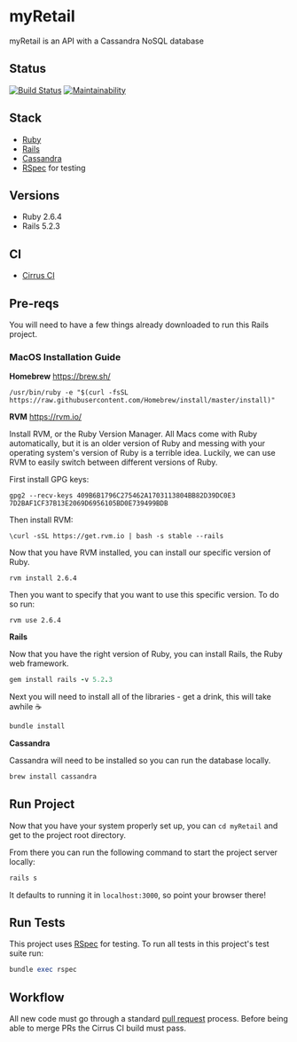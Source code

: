 # myRetail
myRetail is an API with a Cassandra NoSQL database

## Status
[![Build Status](https://api.cirrus-ci.com/github/StabbyMcDuck/myRetail.svg)](https://cirrus-ci.com/github/StabbyMcDuck/myRetail)
[![Maintainability](https://api.codeclimate.com/v1/badges/2e8fc2fe4f3a071bc0e4/maintainability)](https://codeclimate.com/github/StabbyMcDuck/myRetail/maintainability)

## Stack
* [Ruby](https://www.ruby-lang.org/en/)
* [Rails](https://rubyonrails.org/)
* [Cassandra](http://cassandra.apache.org/)
* [RSpec](https://rspec.info/) for testing

## Versions
* Ruby 2.6.4
* Rails 5.2.3

## CI
* [Cirrus CI](https://cirrus-ci.org/)

## Pre-reqs
You will need to have a few things already downloaded to run this Rails project.

### MacOS Installation Guide

**Homebrew** https://brew.sh/ 

```
/usr/bin/ruby -e "$(curl -fsSL https://raw.githubusercontent.com/Homebrew/install/master/install)"
```

**RVM** https://rvm.io/

Install RVM, or the Ruby Version Manager. All Macs come with Ruby automatically, but it is an older version of Ruby
and messing with your operating system's version of Ruby is a terrible idea.  Luckily, we can use RVM to easily switch 
between different versions of Ruby. 

First install GPG keys:
```
gpg2 --recv-keys 409B6B1796C275462A1703113804BB82D39DC0E3 7D2BAF1CF37B13E2069D6956105BD0E739499BDB
```

Then install RVM: 
```
\curl -sSL https://get.rvm.io | bash -s stable --rails
```

Now that you have RVM installed, you can install our specific version of Ruby.

```
rvm install 2.6.4
```

Then you want to specify that you want to use this specific version. To do so run:

```
rvm use 2.6.4
```
**Rails**

Now that you have the right version of Ruby, you can install Rails, the Ruby web framework. 

```ruby
gem install rails -v 5.2.3
```

Next you will need to install all of the libraries - get a drink, this will take awhile ☕️

```ruby
bundle install
```

**Cassandra**

Cassandra will need to be installed so you can run the database locally.  

```ruby
brew install cassandra
```

## Run Project

Now that you have your system properly set up, you can `cd myRetail` and get to the project root directory.

From there you can run the following command to start the project server locally:

```ruby
rails s
```

It defaults to running it in `localhost:3000`, so point your browser there!

## Run Tests

This project uses [RSpec](https://rspec.info/) for testing. To run all tests in this project's test suite run:

```ruby
bundle exec rspec
```

## Workflow

All new code must go through a standard [pull request](https://help.github.com/en/articles/about-pull-requests) process.  Before being able to merge PRs the Cirrus CI build must pass.  

